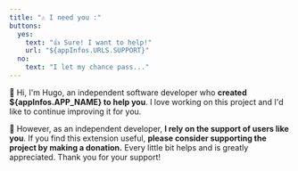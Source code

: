 ```yaml
---
title: "⚠️ I need you :"
buttons:
  yes:
    text: "👍 Sure! I want to help!"
    url: "${appInfos.URLS.SUPPORT}"
  no:
    text: "I let my chance pass..."
---
```

👋 Hi, I'm Hugo, an independent software developer who **created ${appInfos.APP_NAME} to help you**. I love working on this project and I'd like to continue improving it for you.

💖 However, as an independent developer, **I rely on the support of users like you**. If you find this extension useful, **please consider supporting the project by making a donation.** Every little bit helps and is greatly appreciated. Thank you for your support!
